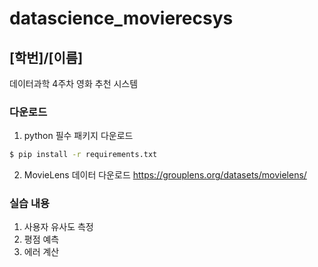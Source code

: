 # datascience_movierecsys
## [학번]/[이름]
데이터과학 4주차 영화 추천 시스템

### 다운로드
1. python 필수 패키지 다운로드
```bash
$ pip install -r requirements.txt
```

2. MovieLens 데이터 다운로드
https://grouplens.org/datasets/movielens/

### 실습 내용
1. 사용자 유사도 측정
2. 평점 예측
3. 에러 계산